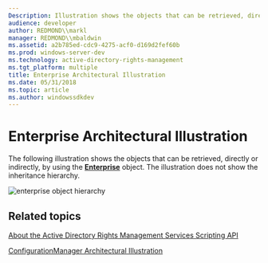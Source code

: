 ```yaml
---
Description: Illustration shows the objects that can be retrieved, directly or indirectly, by using the Enterprise object.
audience: developer
author: REDMOND\\markl
manager: REDMOND\\mbaldwin
ms.assetid: a2b785ed-cdc9-4275-acf0-d169d2fef60b
ms.prod: windows-server-dev
ms.technology: active-directory-rights-management
ms.tgt_platform: multiple
title: Enterprise Architectural Illustration
ms.date: 05/31/2018
ms.topic: article
ms.author: windowssdkdev
---
```


# Enterprise Architectural Illustration

The following illustration shows the objects that can be retrieved, directly or indirectly, by using the [**Enterprise**](enterprise-object.md) object. The illustration does not show the inheritance hierarchy.

![enterprise object hierarchy](images/scripting-api-architecture-enterprise.png)

## Related topics

<dl> <dt>

[About the Active Directory Rights Management Services Scripting API](about-the-active-directory-rights-management-services-scripting-api.md)
</dt> <dt>

[ConfigurationManager Architectural Illustration](configurationmanager-architectural-illustration.md)
</dt> </dl>

 

 



